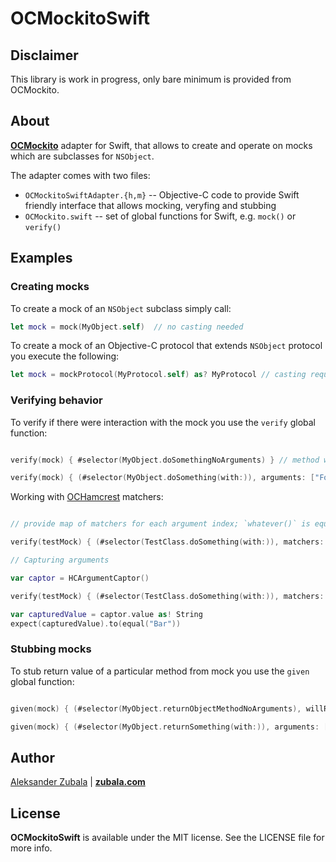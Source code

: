 # OCMockitoSwift

## Disclaimer

This library is work in progress, only bare minimum is provided from OCMockito.

## About

[**OCMockito**](https://github.com/jonreid/OCMockito) adapter for Swift, that allows to create and operate on mocks which are subclasses for `NSObject`.

The adapter comes with two files:

- `OCMockitoSwiftAdapter.{h,m}` -- Objective-C code to provide Swift friendly interface that allows mocking, veryfing and stubbing
- `OCMockito.swift` -- set of global functions for Swift, e.g. `mock()` or `verify()`

## Examples

### Creating mocks

To create a mock of an `NSObject` subclass simply call:

```swift
let mock = mock(MyObject.self)  // no casting needed
``` 

To create a mock of an Objective-C protocol that extends `NSObject` protocol you execute the following:

```swift
let mock = mockProtocol(MyProtocol.self) as? MyProtocol // casting required :(
```

### Verifying behavior

To verify if there were interaction with the mock you use the `verify` global function:

```swift

verify(mock) { #selector(MyObject.doSomethingNoArguments) } // method without arguments

verify(mock) { (#selector(MyObject.doSomething(with:)), arguments: ["Foo"]) } // method with arguments

```

Working with [OCHamcrest](https://github.com/hamcrest/OCHamcrest) matchers:

```swift

// provide map of matchers for each argument index; `whatever()` is equivalent of `anything()`

verify(testMock) { (#selector(TestClass.doSomething(with:)), matchers: [0: whatever()]) } 

// Capturing arguments

var captor = HCArgumentCaptor()

verify(testMock) { (#selector(TestClass.doSomething(with:)), matchers: [0: captor]) }

var capturedValue = captor.value as! String
expect(capturedValue).to(equal("Bar"))

```


### Stubbing mocks

To stub return value of a particular method from mock you use the `given` global function:

```swift

given(mock) { (#selector(MyObject.returnObjectMethodNoArguments), willReturn: "Fake Value")} // method without arguments

given(mock) { (#selector(MyObject.returnSomething(with:)), arguments: ["Foo"], willReturn: "Fake Value")} // method with arguments

```

## Author

[Aleksander Zubala](mailto:alek@zubala.com) | [**zubala.com**](http://zubala.comed)

## License

**OCMockitoSwift** is available under the MIT license. See the LICENSE file for more info.

